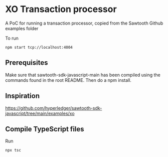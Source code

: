 # XO Transaction processor

A PoC for running a transaction processor, copied from the Sawtooth Github examples folder

To run
```
npm start tcp://localhost:4004
```

## Prerequisites
Make sure that sawtooth-sdk-javascript-main has been compiled using the commands found in the root README. Then do a npm install.

## Inspiration
https://github.com/hyperledger/sawtooth-sdk-javascript/tree/main/examples/xo

## Compile TypeScript files
Run
```
npx tsc
```